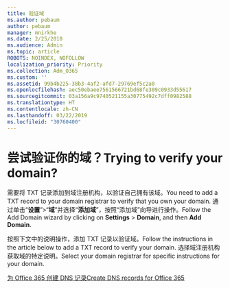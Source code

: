 ```yaml
---
title: 验证域
ms.author: pebaum
author: pebaum
manager: mnirkhe
ms.date: 2/25/2018
ms.audience: Admin
ms.topic: article
ROBOTS: NOINDEX, NOFOLLOW
localization_priority: Priority
ms.collection: Adm_O365
ms.custom: ''
ms.assetid: 99b4b225-38b3-4af2-afd7-29769ef5c2a0
ms.openlocfilehash: aec50ebaee7561566721bd68fe309c0933d55617
ms.sourcegitcommit: 03a156a9c9740521155a30775492c7dff0982588
ms.translationtype: HT
ms.contentlocale: zh-CN
ms.lasthandoff: 03/22/2019
ms.locfileid: "30760400"
---
```

# <a name="trying-to-verify-your-domain"></a><span data-ttu-id="d7071-102">尝试验证你的域？</span><span class="sxs-lookup"><span data-stu-id="d7071-102">Trying to verify your domain?</span></span>

<span data-ttu-id="d7071-103">需要将 TXT 记录添加到域注册机构，以验证自己拥有该域。</span><span class="sxs-lookup"><span data-stu-id="d7071-103">You need to add a TXT record to your domain registrar to verify that you own your domain.</span></span> <span data-ttu-id="d7071-104">通过单击“**设置**”\>“**域**”并选择“**添加域**”，按照“添加域”向导进行操作。</span><span class="sxs-lookup"><span data-stu-id="d7071-104">Follow the Add Domain wizard by clicking on **Settings** \> **Domain**, and then **Add Domain**.</span></span> 
  
<span data-ttu-id="d7071-105">按照下文中的说明操作，添加 TXT 记录以验证域。</span><span class="sxs-lookup"><span data-stu-id="d7071-105">Follow the instructions in the article below to add a TXT record to verify your domain.</span></span> <span data-ttu-id="d7071-106">选择域注册机构获取域的特定说明。</span><span class="sxs-lookup"><span data-stu-id="d7071-106">Select your domain registrar for specific instructions for your domain.</span></span>
  
[<span data-ttu-id="d7071-107">为 Office 365 创建 DNS 记录</span><span class="sxs-lookup"><span data-stu-id="d7071-107">Create DNS records for Office 365</span></span>](https://support.office.com/article/Create-DNS-records-for-Office-365-when-you-manage-your-DNS-records-B0F3FDCA-8A80-4E8E-9EF3-61E8A2A9AB23.aspx)
  

